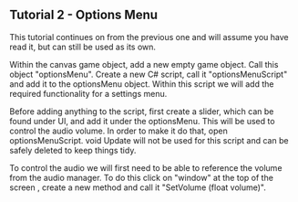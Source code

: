 ## Tutorial 2 - Options Menu

This tutorial continues on from the previous one and will assume you have read it, but can still be used as its own.

Within the canvas game object, add a new empty game object. Call this object "optionsMenu". Create a new C# script, call it "optionsMenuScript" and add it to the optionsMenu object. Within this script we will add the required functionality for a settings menu.

Before adding anything to the script, first create a slider, which can be found under UI, and add it under the optionsMenu. This will be used to control the audio volume. In order to make it do that, open optionsMenuScript. void Update will not be used for this script and can be safely deleted to keep things tidy.

To control the audio we will first need to be able to reference the volume from the audio manager. To do this click on "window" at the top of the screen , create a new method and call it "SetVolume (float volume)".
